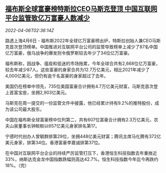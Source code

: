 <!--1649214063000-->
[福布斯全球富豪榜特斯拉CEO马斯克登顶 中国互联网平台监管致亿万富豪人数减少](https://cn.reuters.com/article/forbes-billionaire-rank-musk-0406-idCNKCS2LY067)
------

<div><i>2022-04-06T02:36:14Z</i></div><p>路透上海4月6日 - 福布斯2022年全球亿万富豪榜出炉，特斯拉创始人兼CEO马斯克首次登顶榜单。中国推进对互联网平台公司的监管导致榜单上减少了87名中国亿万富豪，俄乌战争的爆发则令俄罗斯较去年少了34位亿万富豪。</p><p>福布斯称，因战争、瘟疫和低迷的市场拖累，今年全球合共有2,668位亿万富豪，较去年减少87人。这些富豪的身家合共为12.7万亿美元，相比2021年减少了4,000亿美元，但仍有逾千名富豪的身家超过了去年。</p><p>美国仍在榜单中领先，735位美国富豪合计拥有4.7万亿美元财富，马斯克首次登上首富宝座，坐拥2,903亿美元。</p><p>马斯克在周一提交的一份监管文件中披露，他已经累计持有9.2%的推特股份，成为该公司最大股东。</p><p>中国在福布斯全球富豪榜中位列第二，共有607位富豪合计拥有2.3万亿美元，农夫山泉董事长钟睒睒以657亿美元身家排名第17。</p><p>宁德时代创办人曾毓群排第29位，坐拥448亿美元财富；腾讯主席马化腾有372亿美元身家，排第34位。香港富豪李嘉诚排第37位。</p><p>在中国对互联网平台企业的持续严厉监管打压下，香港恒生科技指数去年重挫近33%，纳斯达克金龙中国指数跌幅则高达42.7%。恒生科技指数今年迄今再跌约18%。（完）</p>
